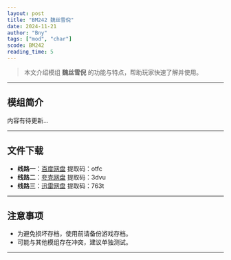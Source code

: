```yaml
---
layout: post
title: "BM242 魏丝雪倪"
date: 2024-11-21
author: "Bny"
tags: ["mod", "char"]
scode: BM242
reading_time: 5
---
```


> 本文介绍模组 **魏丝雪倪** 的功能与特点，帮助玩家快速了解并使用。

---

## 模组简介

内容有待更新...

---


## 文件下载
- **线路一**：[百度网盘](https://pan.baidu.com/s/1whXFoje9zTiKjoOry2cETg?pwd=otfc)  提取码：otfc  
- **线路二**：[夸克网盘](https://pan.quark.cn/s/c030848913e4?pwd=3dvu)  提取码：3dvu  
- **线路三**：[迅雷网盘](https://pan.xunlei.com/s/VOCCblA_5YAO0PtoC5EGP9nrA1?pwd=763t)  提取码：763t  

---

## 注意事项
- 为避免损坏存档，使用前请备份游戏存档。
- 可能与其他模组存在冲突，建议单独测试。

---

